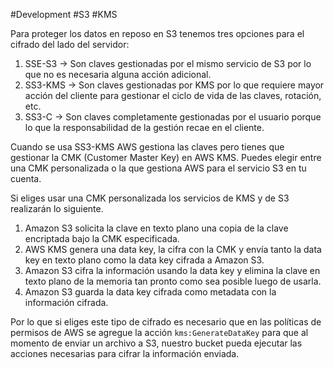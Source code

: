#Development #S3 #KMS

Para proteger los datos en reposo en S3 tenemos tres opciones para el cifrado del lado del servidor:
1. SSE-S3 -> Son claves gestionadas por el mismo servicio de S3 por lo que no es necesaria alguna acción adicional.
2. SS3-KMS -> Son claves gestionadas por KMS por lo que requiere mayor acción del cliente para gestionar el ciclo de vida de las claves, rotación, etc.
3. SS3-C -> Son claves completamente gestionadas por el usuario porque lo que la responsabilidad de la gestión recae en el cliente.

Cuando se usa SS3-KMS AWS gestiona las claves pero tienes que gestionar la CMK (Customer Master Key) en AWS KMS. Puedes elegir entre una CMK personalizada o la que gestiona AWS para el servicio S3 en tu cuenta.

Si eliges usar una CMK personalizada los servicios de KMS y de S3 realizarán lo siguiente.

1. Amazon S3 solicita la clave en texto plano una copia de la clave encriptada bajo la CMK especificada.
2. AWS KMS genera una data key, la cifra con la CMK y envía tanto la data key en texto plano como la data key cifrada a Amazon S3.
3. Amazon S3 cifra la información usando la data key y elimina la clave en texto plano de la memoria tan pronto como sea posible luego de usarla.
4. Amazon S3 guarda la data key cifrada como metadata con la información cifrada.

Por lo que si eliges este tipo de cifrado es necesario que en las políticas de permisos de AWS se agregue la acción `kms:GenerateDataKey` para que al momento de enviar un archivo a S3, nuestro bucket pueda ejecutar las acciones necesarias para cifrar la información enviada.